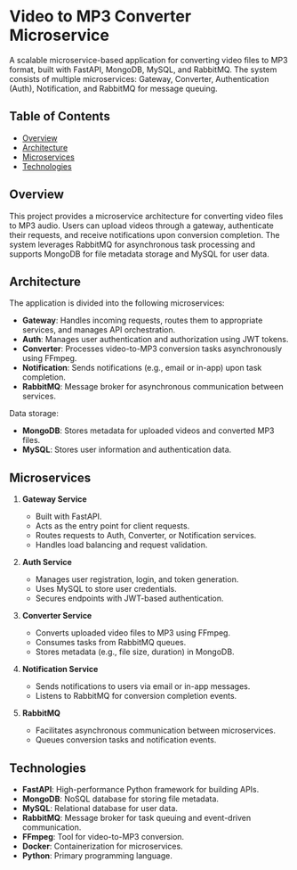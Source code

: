 # Video to MP3 Converter Microservice

A scalable microservice-based application for converting video files to MP3 format, built with FastAPI, MongoDB, MySQL, and RabbitMQ. The system consists of multiple microservices: Gateway, Converter, Authentication (Auth), Notification, and RabbitMQ for message queuing.

## Table of Contents
- [Overview](#overview)
- [Architecture](#architecture)
- [Microservices](#microservices)
- [Technologies](#technologies)


## Overview
This project provides a microservice architecture for converting video files to MP3 audio. Users can upload videos through a gateway, authenticate their requests, and receive notifications upon conversion completion. The system leverages RabbitMQ for asynchronous task processing and supports MongoDB for file metadata storage and MySQL for user data.

## Architecture
The application is divided into the following microservices:
- **Gateway**: Handles incoming requests, routes them to appropriate services, and manages API orchestration.
- **Auth**: Manages user authentication and authorization using JWT tokens.
- **Converter**: Processes video-to-MP3 conversion tasks asynchronously using FFmpeg.
- **Notification**: Sends notifications (e.g., email or in-app) upon task completion.
- **RabbitMQ**: Message broker for asynchronous communication between services.

Data storage:
- **MongoDB**: Stores metadata for uploaded videos and converted MP3 files.
- **MySQL**: Stores user information and authentication data.

## Microservices
1. **Gateway Service**
   - Built with FastAPI.
   - Acts as the entry point for client requests.
   - Routes requests to Auth, Converter, or Notification services.
   - Handles load balancing and request validation.

2. **Auth Service**
   - Manages user registration, login, and token generation.
   - Uses MySQL to store user credentials.
   - Secures endpoints with JWT-based authentication.

3. **Converter Service**
   - Converts uploaded video files to MP3 using FFmpeg.
   - Consumes tasks from RabbitMQ queues.
   - Stores metadata (e.g., file size, duration) in MongoDB.

4. **Notification Service**
   - Sends notifications to users via email or in-app messages.
   - Listens to RabbitMQ for conversion completion events.

5. **RabbitMQ**
   - Facilitates asynchronous communication between microservices.
   - Queues conversion tasks and notification events.

## Technologies
- **FastAPI**: High-performance Python framework for building APIs.
- **MongoDB**: NoSQL database for storing file metadata.
- **MySQL**: Relational database for user data.
- **RabbitMQ**: Message broker for task queuing and event-driven communication.
- **FFmpeg**: Tool for video-to-MP3 conversion.
- **Docker**: Containerization for microservices.
- **Python**: Primary programming language.
